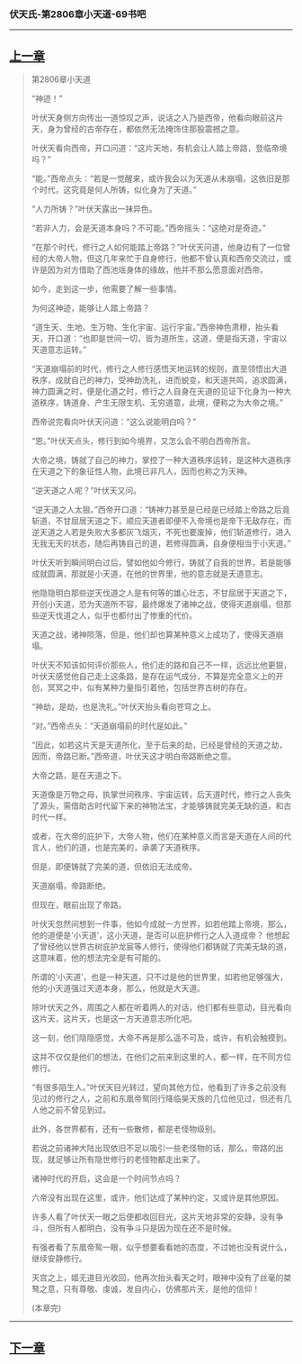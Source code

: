 ### 伏天氏-第2806章小天道-69书吧

--------
[上一章](./6ecc3c92cf47dfddea9e3810472241d5.md)
--------


>
>
>
>第2806章小天道
>
>“神迹！”
>
>叶伏天身侧方向传出一道惊叹之声，说话之人乃是西帝，他看向眼前这片天，身为曾经的古帝存在，都依然无法掩饰住那股震撼之意。
>
>叶伏天看向西帝，开口问道：“这片天地，有机会让人踏上帝路，登临帝境吗？”
>
>“能。”西帝点头：“若是一觉醒来，或许我会以为天道从未崩塌，这依旧是那个时代，这究竟是何人所铸，似化身为了天道。”
>
>“人力所铸？”叶伏天露出一抹异色。
>
>“若非人力，会是天道本身吗？不可能。”西帝摇头：“这绝对是奇迹。”
>
>“在那个时代，修行之人如何能踏上帝路？”叶伏天问道，他身边有了一位曾经的大帝人物，但这几年来忙于自身修行，他都不曾认真和西帝交流过，或许是因为对方借助了西池瑶身体的缘故，他并不那么愿意面对西帝。
>
>如今，走到这一步，他需要了解一些事情。
>
>为何这神迹，能够让人踏上帝路？
>
>“道生天、生地、生万物、生化宇宙、运行宇宙。”西帝神色肃穆，抬头看天，开口道：“也即是世间一切，皆为道所生，这道，便是指天道，宇宙以天道意志运转。”
>
>“天道崩塌前的时代，修行之人修行感悟天地运转的规则，直至领悟出大道秩序，成就自己的神力，受神劫洗礼，进而蜕变，和天道共鸣，追求圆满，神力圆满之时，便是化道之时，修行之人自身在天道的见证下化身为一种大道秩序，铸道身、产生无限生机、无穷道意，此境，便称之为大帝之境。”
>
>西帝说完看向叶伏天问道：“这么说能明白吗？”
>
>“恩。”叶伏天点头，修行到如今境界，又怎么会不明白西帝所言。
>
>大帝之境，铸就了自己的神力，掌控了一种大道秩序运转，是这种大道秩序在天道之下的象征性人物，此境已非凡人，因而也称之为天神。
>
>“逆天道之人呢？”叶伏天又问。
>
>“逆天道之人太狠。”西帝开口道：“铸神力甚至是已经是已经踏上帝路之后竟斩道，不甘屈居天道之下，顺应天道者即便不入帝境也是帝下无敌存在，而逆天道之人若是失败大多都灰飞烟灭，不死也要废掉，他们斩道修行，进入无我无天的状态，随后再铸自己的道，若修得圆满，自身便相当于小天道。”
>
>叶伏天听到瞬间明白过后，譬如他如今修行，铸就了自我的世界，若是能够成就圆满，那就是小天道，在他的世界里，他的意志就是天道意志。
>
>他隐隐明白那些逆天伐道之人是有何等的雄心壮志，不甘屈居于天道之下，开创小天道，恐为天道所不容，最终爆发了诸神之战，使得天道崩塌，但那些逆天伐道之人，似乎也都付出了惨重的代价。
>
>天道之战，诸神陨落，但是，他们却也算某种意义上成功了，使得天道崩塌。
>
>叶伏天不知该如何评价那些人，他们走的路和自己不一样，远远比他更狠，叶伏天感觉他自己走上这条路，是存在运气成分，不算是完全意义上的开创，冥冥之中，似有某种力量指引着他，包括世界古树的存在。
>
>“神劫，是劫，也是洗礼。”叶伏天抬头看向苍穹之上。
>
>“对。”西帝点头：“天道崩塌前的时代是如此。”
>
>“因此，如若这片天是天道所化，至于后来的劫，已经是曾经的天道之劫，因而，帝路已断。”西帝道，叶伏天这才明白帝路断绝之意。
>
>大帝之路，是在天道之下。
>
>天道像是万物之母，执掌世间秩序、宇宙运转，后天道时代，修行之人丧失了源头，需借助古时代留下来的神物法宝，才能够铸就完美无缺的道，和古时代一样。
>
>或者，在大帝的庇护下，大帝人物，他们在某种意义而言是天道在人间的代言人，他们的道，也是完美的，承袭了天道秩序。
>
>但是，即便铸就了完美的道，但依旧无法成帝。
>
>天道崩塌，帝路断绝。
>
>但现在，眼前出现了帝路。
>
>叶伏天忽然间想到一件事，他如今成就一方世界，如若他踏上帝境，那么，他的道便是‘小天道’，这小天道，是否可以庇护修行之人入道成帝？
>他想起了曾经他以世界古树庇护龙宸等人修行，使得他们都铸就了完美无缺的道，这意味着，他的想法完全是有可能的。
>
>所谓的‘小天道’，也是一种天道，只不过是他的世界里，如若他足够强大，他的小天道强过天道本身，那么，他就是大天道。
>
>除叶伏天之外，周围之人都在听着两人的对话，他们都有些意动，目光看向这片天，这片天，也是这一方天道意志所化吧。
>
>这一刻，他们隐隐感觉，大帝不再是那么遥不可及，或许，有机会触摸到。
>
>这并不仅仅是他们的想法，在他们之前来到这里的人，都一样，在不同方位修行。
>
>“有很多陌生人。”叶伏天目光转过，望向其他方位，他看到了许多之前没有见过的修行之人，之前和东凰帝鸳同行降临昊天族的几位他见过，但还有几人他之前不曾见到过。
>
>此外，各世界都有，还有一些散修，都是老怪物级别。
>
>若说之前诸神大陆出现依旧不足以吸引一些老怪物的话，那么，帝路的出现，就足够让所有隐世修行的老怪物都走出来了。
>
>诸神时代的开启，这会是一个时间节点吗？
>
>六帝没有出现在这里，或许，他们达成了某种约定，又或许是其他原因。
>
>许多人看了叶伏天一眼之后便都收回目光，这片天地非常的安静，没有争斗，但所有人都明白，没有争斗只是因为现在还不是时候。
>
>有强者看了东凰帝鸳一眼，似乎想要看看她的态度，不过她也没有说什么，继续安静修行。
>
>天宫之上，姬无道目光收回，他再次抬头看天之时，眼神中没有了丝毫的桀骜之意，只有尊敬、虔诚，发自内心，仿佛那片天，是他的信仰！
>
>(本章完)
>
>

--------
[下一章](./9362555b4f9cc4bff98ab1f93df2cdd3.md)
--------
